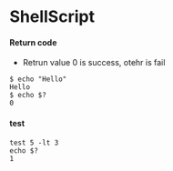 # ShellScript


#### Return code
- Retrun value 0 is success, otehr is fail
```
$ echo "Hello"
Hello
$ echo $?
0
```
#### test
```
test 5 -lt 3
echo $?
1
```

